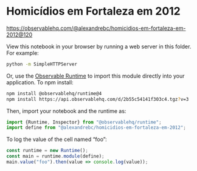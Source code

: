 # Homicídios em Fortaleza em 2012

https://observablehq.com/@alexandrebc/homicidios-em-fortaleza-em-2012@120

View this notebook in your browser by running a web server in this folder. For
example:

~~~sh
python -m SimpleHTTPServer
~~~

Or, use the [Observable Runtime](https://github.com/observablehq/runtime) to
import this module directly into your application. To npm install:

~~~sh
npm install @observablehq/runtime@4
npm install https://api.observablehq.com/d/2b55c54141f303c4.tgz?v=3
~~~

Then, import your notebook and the runtime as:

~~~js
import {Runtime, Inspector} from "@observablehq/runtime";
import define from "@alexandrebc/homicidios-em-fortaleza-em-2012";
~~~

To log the value of the cell named “foo”:

~~~js
const runtime = new Runtime();
const main = runtime.module(define);
main.value("foo").then(value => console.log(value));
~~~
